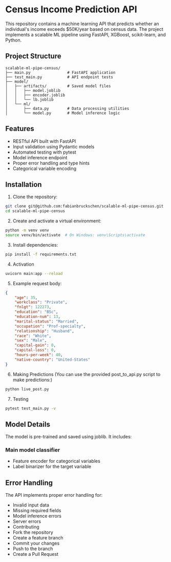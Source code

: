 # Census Income Prediction API

This repository contains a machine learning API that predicts whether an individual's income exceeds $50K/year based on census data. The project implements a scalable ML pipeline using FastAPI, XGBoost, scikit-learn, and Python.

## Project Structure
```
scalable-ml-pipe-census/
├── main.py                # FastAPI application
├── test_main.py           # API endpoint tests
├── model/
│   ├── artifacts/         # Saved model files
│   │   ├── model.joblib
│   │   ├── encoder.joblib
│   │   └── lb.joblib
│   └── ml/
│       ├── data.py        # Data processing utilities
│       └── model.py       # Model inference logic
```
## Features

- RESTful API built with FastAPI
- Input validation using Pydantic models
- Automated testing with pytest
- Model inference endpoint
- Proper error handling and type hints
- Categorical variable encoding

## Installation

1. Clone the repository:
```bash
git clone git@github.com:fabianbruckschen/scalable-ml-pipe-census.git
cd scalable-ml-pipe-census
```
2. Create and activate a virtual environment:
```bash
python -m venv venv
source venv/bin/activate  # On Windows: venv\Scripts\activate
```
3. Install dependencies:
```bash
pip install -f requirements.txt
```
4. Activation
```bash
uvicorn main:app --reload
```
5. Example request body:
```json
{
    "age": 35,
    "workclass": "Private",
    "fnlgt": 122273,
    "education": "BSc",
    "education-num": 13,
    "marital-status": "Married",
    "occupation": "Prof-specialty",
    "relationship": "Husband",
    "race": "White",
    "sex": "Male",
    "capital-gain": 0,
    "capital-loss": 0,
    "hours-per-week": 40,
    "native-country": "United-States"
}
```
6. Making Predictions (You can use the provided post_to_api.py script to make predictions:)
```bash
python live_post.py
```
7. Testing
```bash
pytest test_main.py -v
```

## Model Details
The model is pre-trained and saved using joblib. It includes:

### Main model classifier
- Feature encoder for categorical variables
- Label binarizer for the target variable

## Error Handling
The API implements proper error handling for:

- Invalid input data
- Missing required fields
- Model inference errors
- Server errors
- Contributing
- Fork the repository
- Create a feature branch
- Commit your changes
- Push to the branch
- Create a Pull Request
